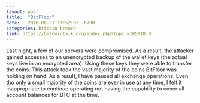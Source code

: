 ```yaml
---
layout: post
title:  "BitFloor"
date:   2016-06-21 11:52:03 -0700
categories: bitcoin breach
link: https://bitcointalk.org/index.php?topic=105818.0
---
```

Last night, a few of our servers were compromised. As a result, the attacker gained accesses to an unencrypted backup of the wallet keys (the actual keys live in an encrypted area). Using these keys they were able to transfer the coins. This attack took the vast majority of the coins BitFloor was holding on hand. As a result, I have paused all exchange operations. Even tho only a small majority of the coins are ever in use at any time, I felt it inappropriate to continue operating not having the capability to cover all account balances for BTC at the time.
